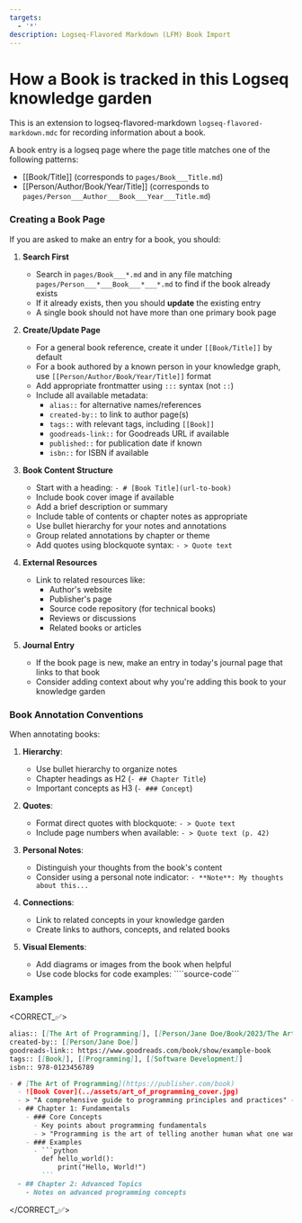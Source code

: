 ```yaml
---
targets:
  - '*'
description: Logseq-Flavored Markdown (LFM) Book Import
---
```

# How a Book is tracked in this Logseq knowledge garden
This is an extension to logseq-flavored-markdown `logseq-flavored-markdown.mdc` for recording information about a book.

A book entry is a logseq page where the page title matches one of the following patterns:
- [[Book/Title]] (corresponds to `pages/Book___Title.md`)
- [[Person/Author/Book/Year/Title]] (corresponds to `pages/Person___Author___Book___Year___Title.md`)

### Creating a Book Page

If you are asked to make an entry for a book, you should:

1. **Search First**
   - Search in `pages/Book___*.md` and in any file matching `pages/Person___*___Book___*___*.md` to find if the book already exists
   - If it already exists, then you should **update** the existing entry
   - A single book should not have more than one primary book page

2. **Create/Update Page**
   - For a general book reference, create it under `[[Book/Title]]` by default
   - For a book authored by a known person in your knowledge graph, use `[[Person/Author/Book/Year/Title]]` format
   - Add appropriate frontmatter using `:::` syntax (not `::`)
   - Include all available metadata:
     - `alias::` for alternative names/references
     - `created-by::` to link to author page(s)
     - `tags::` with relevant tags, including `[[Book]]`
     - `goodreads-link::` for Goodreads URL if available
     - `published::` for publication date if known
     - `isbn::` for ISBN if available

3. **Book Content Structure**
   - Start with a heading: `- # [Book Title](url-to-book)`
   - Include book cover image if available
   - Add a brief description or summary
   - Include table of contents or chapter notes as appropriate
   - Use bullet hierarchy for your notes and annotations
   - Group related annotations by chapter or theme
   - Add quotes using blockquote syntax: `- > Quote text`

4. **External Resources**
   - Link to related resources like:
     - Author's website
     - Publisher's page
     - Source code repository (for technical books)
     - Reviews or discussions
     - Related books or articles

5. **Journal Entry**
   - If the book page is new, make an entry in today's journal page that links to that book
   - Consider adding context about why you're adding this book to your knowledge garden

### Book Annotation Conventions

When annotating books:
1. **Hierarchy**:
   - Use bullet hierarchy to organize notes
   - Chapter headings as H2 (`- ## Chapter Title`)
   - Important concepts as H3 (`- ### Concept`)

2. **Quotes**:
   - Format direct quotes with blockquote: `- > Quote text`
   - Include page numbers when available: `- > Quote text (p. 42)`

3. **Personal Notes**:
   - Distinguish your thoughts from the book's content
   - Consider using a personal note indicator: `- **Note**: My thoughts about this...`

4. **Connections**:
   - Link to related concepts in your knowledge garden
   - Create links to authors, concepts, and related books

5. **Visual Elements**:
   - Add diagrams or images from the book when helpful
   - Use code blocks for code examples: ````source-code```

### Examples

<CORRECT_✅>
```markdown
alias:: [[The Art of Programming]], [[Person/Jane Doe/Book/2023/The Art of Programming]]
created-by:: [[Person/Jane Doe]]
goodreads-link:: https://www.goodreads.com/book/show/example-book
tags:: [[Book]], [[Programming]], [[Software Development]]
isbn:: 978-0123456789

- # [The Art of Programming](https://publisher.com/book)
  - ![Book Cover](../assets/art_of_programming_cover.jpg)
  - > "A comprehensive guide to programming principles and practices" - Publisher description
  - ## Chapter 1: Fundamentals
    - ### Core Concepts
      - Key points about programming fundamentals
      - > "Programming is the art of telling another human what one wants the computer to do." (p. 15)
    - ### Examples
      - ```python
        def hello_world():
            print("Hello, World!")
        ```
  - ## Chapter 2: Advanced Topics
    - Notes on advanced programming concepts
```
</CORRECT_✅>